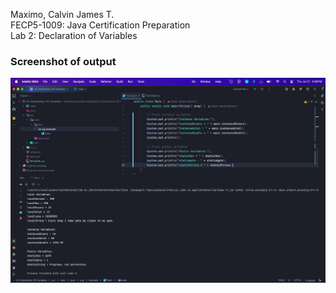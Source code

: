 Maximo, Calvin James T.<br>
FECP5-1009: Java Certification Preparation<br>
Lab 2: Declaration of Variables
### Screenshot of output
![img.png](img.png)